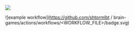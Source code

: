 <p dir="auto">
<a href="https://codeclimate.com/github/shtormlbt/brain-games/maintainability"><img src="https://api.codeclimate.com/v1/badges/a35b272be86137db6d48/maintainability" /></a>

![example workflow](https://github.com/shtormlbt
/
brain-games/actions/workflows/<WORKFLOW_FILE>/badge.svg)
</p>